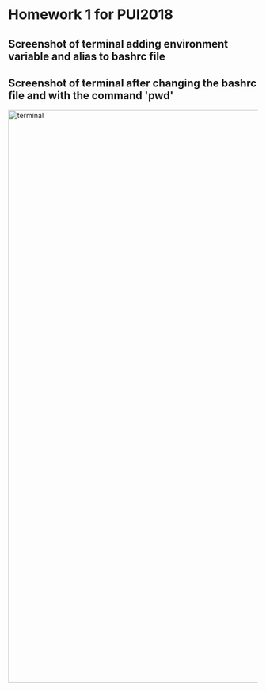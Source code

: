 # Homework 1 for PUI2018

## Screenshot of terminal adding environment variable and alias to bashrc file


## Screenshot of terminal after changing the bashrc file and with the command 'pwd'
<img width="1155" alt="terminal" src="https://user-images.githubusercontent.com/24549241/45601372-07393980-b9da-11e8-94b4-8add16d8c08e.png">

